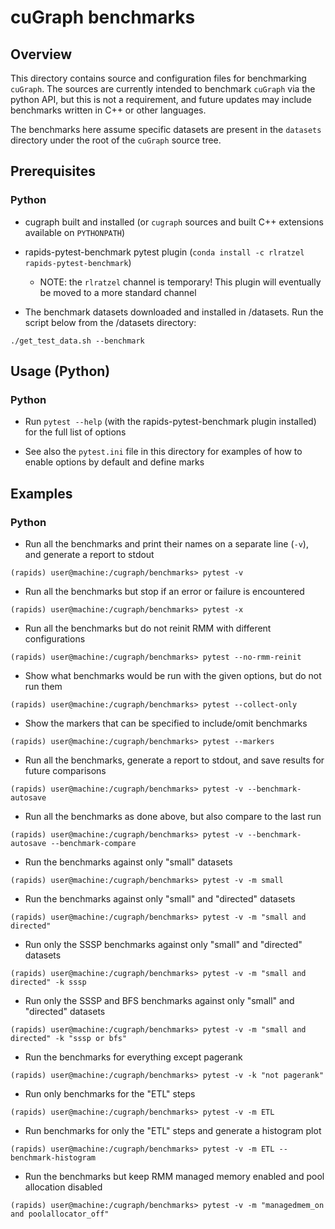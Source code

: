# cuGraph benchmarks

## Overview

This directory contains source and configuration files for benchmarking
`cuGraph`.  The sources are currently intended to benchmark `cuGraph` via the
python API, but this is not a requirement, and future updates may include
benchmarks written in C++ or other languages.

The benchmarks here assume specific datasets are present in the `datasets`
directory under the root of the `cuGraph` source tree.

## Prerequisites
### Python
* cugraph built and installed (or `cugraph` sources and built C++ extensions
  available on `PYTHONPATH`)

* rapids-pytest-benchmark pytest plugin (`conda install -c rlratzel
  rapids-pytest-benchmark`)
  * NOTE: the `rlratzel` channel is temporary! This plugin will eventually be
    moved to a more standard channel

* The benchmark datasets downloaded and installed in <cugraph>/datasets. Run the
script below from the <cugraph>/datasets directory:
``` cd <cugraph>/datasets
./get_test_data.sh --benchmark
```

## Usage (Python)
### Python
* Run `pytest --help` (with the rapids-pytest-benchmark plugin installed) for
  the full list of options

* See also the `pytest.ini` file in this directory for examples of how to enable
  options by default and define marks

## Examples
### Python
* Run all the benchmarks and print their names on a separate line (`-v`), and generate a report to stdout
```
(rapids) user@machine:/cugraph/benchmarks> pytest -v
```

* Run all the benchmarks but stop if an error or failure is encountered
```
(rapids) user@machine:/cugraph/benchmarks> pytest -x
```

* Run all the benchmarks but do not reinit RMM with different configurations
```
(rapids) user@machine:/cugraph/benchmarks> pytest --no-rmm-reinit
```

* Show what benchmarks would be run with the given options, but do not run them
```
(rapids) user@machine:/cugraph/benchmarks> pytest --collect-only
```

* Show the markers that can be specified to include/omit benchmarks
```
(rapids) user@machine:/cugraph/benchmarks> pytest --markers
```

* Run all the benchmarks, generate a report to stdout, and save results for future comparisons
```
(rapids) user@machine:/cugraph/benchmarks> pytest -v --benchmark-autosave
```

* Run all the benchmarks as done above, but also compare to the last run
```
(rapids) user@machine:/cugraph/benchmarks> pytest -v --benchmark-autosave --benchmark-compare
```

* Run the benchmarks against only "small" datasets
```
(rapids) user@machine:/cugraph/benchmarks> pytest -v -m small
```

* Run the benchmarks against only "small" and "directed" datasets
```
(rapids) user@machine:/cugraph/benchmarks> pytest -v -m "small and directed"
```

* Run only the SSSP benchmarks against only "small" and "directed" datasets
```
(rapids) user@machine:/cugraph/benchmarks> pytest -v -m "small and directed" -k sssp
```

* Run only the SSSP and BFS benchmarks against only "small" and "directed" datasets
```
(rapids) user@machine:/cugraph/benchmarks> pytest -v -m "small and directed" -k "sssp or bfs"
```

* Run the benchmarks for everything except pagerank
```
(rapids) user@machine:/cugraph/benchmarks> pytest -v -k "not pagerank"
```

* Run only benchmarks for the "ETL" steps
```
(rapids) user@machine:/cugraph/benchmarks> pytest -v -m ETL
```

* Run benchmarks for only the "ETL" steps and generate a histogram plot
```
(rapids) user@machine:/cugraph/benchmarks> pytest -v -m ETL --benchmark-histogram
```

* Run the benchmarks but keep RMM managed memory enabled and pool allocation disabled
```
(rapids) user@machine:/cugraph/benchmarks> pytest -v -m "managedmem_on and poolallocator_off"
```
